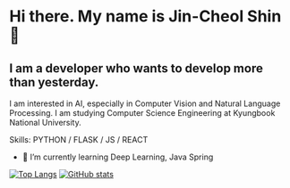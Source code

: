 # Hi there. My name is Jin-Cheol Shin 👋 #

## I am a developer who wants to develop more than yesterday. ##
I am interested in AI, especially in Computer Vision and Natural Language Processing.
I am studying Computer Science Engineering at Kyungbook National University.

Skills: PYTHON / FLASK / JS / REACT

- 🌱 I’m currently learning Deep Learning, Java Spring 


[![Top Langs](https://github-readme-stats.vercel.app/api/top-langs/?username=justgotothedesk)](https://github.com/anuraghazra/github-readme-stats)
[![GitHub stats](https://github-readme-stats.vercel.app/api?username=justgotothedesk&show_icons=true)](https://github.com/anuraghazra/github-readme-stats)
<!--
**justgotothedesk/justgotothedesk** is a ✨ _special_ ✨ repository because its `README.md` (this file) appears on your GitHub profile.

Here are some ideas to get you started:

- 🔭 I’m currently working on ...
- 🌱 I’m currently learning ...
- 👯 I’m looking to collaborate on ...
- 🤔 I’m looking for help with ...
- 💬 Ask me about ...
- 📫 How to reach me: ...
- 😄 Pronouns: ...
- ⚡ Fun fact: ...
-->
